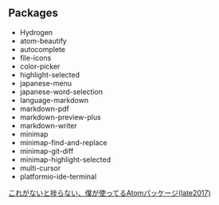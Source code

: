 ## Packages

- Hydrogen
- atom-beautify
- autocomplete
- file-icons
- color-picker
- highlight-selected
- japanese-menu
- japanese-word-selection
- language-markdown
- markdown-pdf
- markdown-preview-plus
- markdown-writer
- minimap
- minimap-find-and-replace
- minimap-git-diff
- minimap-highlight-selected
- multi-cursor
- platformio-ide-terminal

[これがないと捗らない、僕が使ってるAtomパッケージ(late2017)](https://blog.solunita.net/atom-packages-late-2017/)
